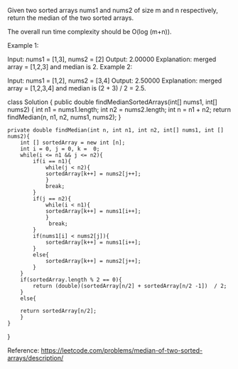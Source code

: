 Given two sorted arrays nums1 and nums2 of size m and n respectively, return the median of the two sorted arrays.

The overall run time complexity should be O(log (m+n)).

Example 1:

Input: nums1 = [1,3], nums2 = [2]
Output: 2.00000
Explanation: merged array = [1,2,3] and median is 2.
Example 2:

Input: nums1 = [1,2], nums2 = [3,4]
Output: 2.50000
Explanation: merged array = [1,2,3,4] and median is (2 + 3) / 2 = 2.5.


class Solution {
    public double findMedianSortedArrays(int[] nums1, int[] nums2) {
        int n1 = nums1.length;
        int n2 = nums2.length;
        int n = n1 + n2;
        return findMedian(n, n1, n2, nums1, nums2);
    }
       
    private double findMedian(int n, int n1, int n2, int[] nums1, int [] nums2){
        int [] sortedArray = new int [n];
        int i = 0, j = 0, k =  0;
        while(i <= n1 && j <= n2){
            if(i == n1){
                while(j < n2){
                sortedArray[k++] = nums2[j++];
                }  
                break; 
            }
            if(j == n2){
                while(i < n1){
                sortedArray[k++] = nums1[i++];
                }
                 break;
            }
            if(nums1[i] < nums2[j]){
                sortedArray[k++] = nums1[i++];
            }
            else{
                sortedArray[k++] = nums2[j++];
            }
        }
        if(sortedArray.length % 2 == 0){
            return (double)(sortedArray[n/2] + sortedArray[n/2 -1])  / 2;
        }
        else{

        return sortedArray[n/2];
        }
    }
}


Reference: https://leetcode.com/problems/median-of-two-sorted-arrays/description/
